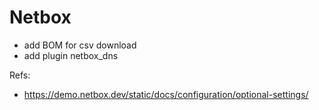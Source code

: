# Netbox

- add BOM for csv download
- add plugin netbox_dns

Refs:

- https://demo.netbox.dev/static/docs/configuration/optional-settings/
